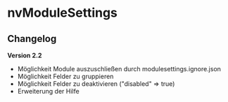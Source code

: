 ﻿nvModuleSettings
=========

Changelog
---------
<b>Version 2.2</b>
- Möglichkeit Module auszuschließen durch modulesettings.ignore.json
- Möglichkeit Felder zu gruppieren
- Möglichkeit Felder zu deaktivieren ("disabled" => true)
- Erweiterung der Hilfe